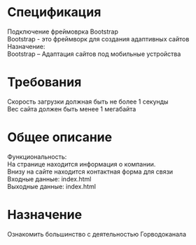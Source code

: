 # Спецификация
Подключение фреймоврка Bootstrap\
Bootstrap - это  фреймворк для создания адаптивных сайтов\
Назначение:\
Bootstrap – Адаптация сайтов под мобильные устройства

# Требования
Скорость загрузки должная быть не более 1 секунды\
Вес сайта должен быть менее 1 мегабайта

# Общее описание
Функциональность:\
На странице находится информация о компании.\
Внизу на сайте находится контактная форма для связи\
Входные данные: index.html\
Выходные данные: index.html

# Назначение
Ознакомить большинство с деятельностью Горводоканала